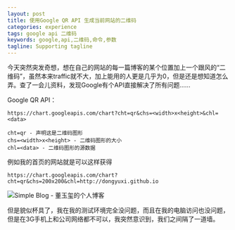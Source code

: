 ```yaml
---
layout: post
title: 使用Google QR API 生成当前网站的二维码
categories: experience
tags: google api 二维码
keywords: google,api,二维码,命令,参数
tagline: Supporting tagline
---
```

今天突然突发奇想，想在自己的网站的每一篇博客的某个位置加上一个跟风的“二维码”，虽然本来traffic就不大，加上能用的人更是几乎为0，但是还是想知道怎么弄。查了一会儿资料，发现Google有个API直接解决了所有问题......

Google QR API：

    https://chart.googleapis.com/chart?cht=qr&chs=<width>x<height>&chl=<data>

    cht=qr - 声明这是二维码图形
    chs=<width>x<height> - 二维码图形的大小
    chl=<data> - 二维码图形的源数据

例如我的首页的网站就是可以这样获得

    https://chart.googleapis.com/chart?cht=qr&chs=200x200&chl=http://dongyuxi.github.io

![Simple Blog - 董玉玺的个人博客](https://chart.googleapis.com/chart?cht=qr&chs=200x200&chl=http://dongyuxi.github.io)

但是貌似杯具了，我在我的测试环境完全没问题，而且在我的电脑访问也没问题，但是在3G手机上和公司网络都不可以，我突然意识到，我们之间隔了一道墙。
